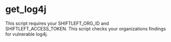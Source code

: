 # get_log4j
This script requires your SHIFTLEFT_ORG_ID and SHIFTLEFT_ACCESS_TOKEN. This script checks your organizations findings for vulnerable log4j.